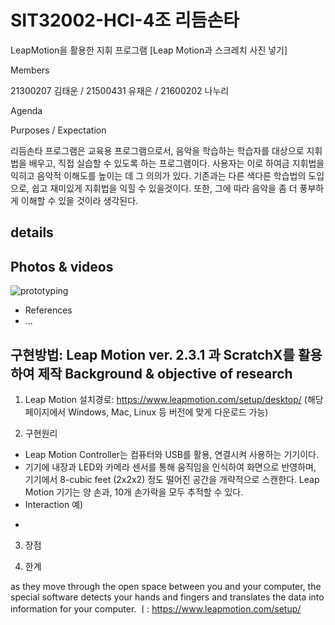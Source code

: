 # SIT32002-HCI-4조 리듬손타
LeapMotion을 활용한 지휘 프로그램
[Leap Motion과 스크레치 사진 넣기]


Members

21300207 김태운 / 21500431 유재은 / 21600202 나누리

Agenda


Purposes / Expectation

리듬손타 프로그램은 교육용 프로그램으로서, 음악을 학습하는 학습자를 대상으로 지휘법을 배우고, 직접 실습할 수 있도록 하는 프로그램이다. 
사용자는 이로 하여금 지휘법을 익히고 음악적 이해도를 높이는 데 그 의의가 있다. 
기존과는 다른 색다른 학습법의 도입으로, 쉽고 재미있게 지휘법을 익힐 수 있을것이다. 
또한, 그에 따라 음악을 좀 더 풍부하게 이해할 수 있을 것이라 생각된다.

  
details
------------------------


Photos & videos
----------------------
![prototyping](https://user-images.githubusercontent.com/42803425/57272681-ab8a0080-70cf-11e9-8839-8f9fc9430d39.png)


- References
- ...


구현방법: Leap Motion ver. 2.3.1 과 ScratchX를 활용하여 제작 Background & objective of research
------------------------
1. Leap Motion 설치경로:
https://www.leapmotion.com/setup/desktop/ 
(해당 페이지에서 Windows, Mac, Linux 등 버전에 맞게 다운로드 가능)


2. 구현원리
  * Leap Motion Controller는 컴퓨터와 USB를 활용, 연결시켜 사용하는 기기이다.
  * 기기에 내장과 LED와 카메라 센서를 통해 움직임을 인식하여 화면으로 반영하며, 기기에서 8-cubic feet (2x2x2) 정도 떨어진 공간을 개략적으로 스캔한다. Leap Motion 기기는 양 손과, 10개 손가락을 모두 추적할 수 있다.
  * Interaction 예)
   - 
  
  
3. 장점

4. 한계

as they move through the open space between you and your computer, the special software detects your hands and fingers and translates the data into information for your computer.
ㅣ: https://www.leapmotion.com/setup/



